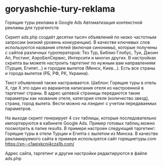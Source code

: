 # goryashchie-tury-reklama

Горящие туры реклама в Google Ads
Автоматизация контекстной рекламы для турагентств

Скрипт ads.php создаёт десятки тысяч объявлений по низко частотным запросам (низкий уровень конкуренции). В качестве ключевых слов используются названия отелей (включая синонимы), которые получены с сайтов различных туроператоров: Тез Тур, Библио Глобус, Туи, Джоин Ап, Ростинг, АэроБелСервис, Интерсити и многих других. В настройках скрипта вы можете настроить таргетинг по нужным вам направлениям (Турция, Египет...) и городам вылетов (Минск, Киев...). Есть все страны и города вылетов (РБ, РФ, РК, Украина).

Текст объявлений также настраивается. Шаблон: Горящие туры в отель X, где X это один из вариантов написания отеля из настроенной в таргетинг страны. В адрес целевой страницы передаются такие параметры как название отеля, категория отеля (количество звезд), страна, город вылета. Вести можно на лэндинг с учетом передаваемых параметров.

На выходе скрипт генерирует 4 csv таблицы, которые последовательно импортируются в кабинете Google Ads. Пример готовых таблиц можно посмотреть в папке results. В примере настроен следующий таргетинг: Горящие туры в отели Турции и Египта с вылетом из Минска. В качестве рекламируемого сайта в примере используется сайт горящиетуры.com https://xn--c1aeixkcni4cza1b.com/

Адрес сайта, таргетинг и другие настройки редактируются в файле ads.php
